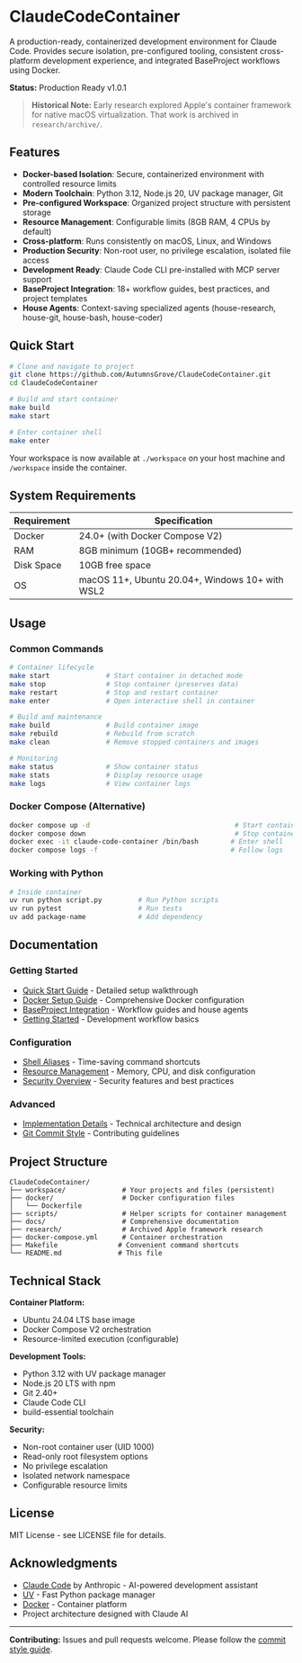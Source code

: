 # ClaudeCodeContainer

A production-ready, containerized development environment for Claude Code. Provides secure isolation, pre-configured tooling, consistent cross-platform development experience, and integrated BaseProject workflows using Docker.

**Status:** Production Ready v1.0.1

> **Historical Note:** Early research explored Apple's container framework for native macOS virtualization. That work is archived in `research/archive/`.

## Features

- **Docker-based Isolation**: Secure, containerized environment with controlled resource limits
- **Modern Toolchain**: Python 3.12, Node.js 20, UV package manager, Git
- **Pre-configured Workspace**: Organized project structure with persistent storage
- **Resource Management**: Configurable limits (8GB RAM, 4 CPUs by default)
- **Cross-platform**: Runs consistently on macOS, Linux, and Windows
- **Production Security**: Non-root user, no privilege escalation, isolated file access
- **Development Ready**: Claude Code CLI pre-installed with MCP server support
- **BaseProject Integration**: 18+ workflow guides, best practices, and project templates
- **House Agents**: Context-saving specialized agents (house-research, house-git, house-bash, house-coder)

## Quick Start

```bash
# Clone and navigate to project
git clone https://github.com/AutumnsGrove/ClaudeCodeContainer.git
cd ClaudeCodeContainer

# Build and start container
make build
make start

# Enter container shell
make enter
```

Your workspace is now available at `./workspace` on your host machine and `/workspace` inside the container.

## System Requirements

| Requirement | Specification |
|-------------|---------------|
| Docker | 24.0+ (with Docker Compose V2) |
| RAM | 8GB minimum (10GB+ recommended) |
| Disk Space | 10GB free space |
| OS | macOS 11+, Ubuntu 20.04+, Windows 10+ with WSL2 |

## Usage

### Common Commands

```bash
# Container lifecycle
make start              # Start container in detached mode
make stop               # Stop container (preserves data)
make restart            # Stop and restart container
make enter              # Open interactive shell in container

# Build and maintenance
make build              # Build container image
make rebuild            # Rebuild from scratch
make clean              # Remove stopped containers and images

# Monitoring
make status             # Show container status
make stats              # Display resource usage
make logs               # View container logs
```

### Docker Compose (Alternative)

```bash
docker compose up -d                                    # Start container
docker compose down                                     # Stop container
docker exec -it claude-code-container /bin/bash        # Enter shell
docker compose logs -f                                 # Follow logs
```

### Working with Python

```bash
# Inside container
uv run python script.py         # Run Python scripts
uv run pytest                   # Run tests
uv add package-name             # Add dependency
```

## Documentation

### Getting Started
- [Quick Start Guide](docs/QUICK_START.md) - Detailed setup walkthrough
- [Docker Setup Guide](docs/DOCKER_SETUP.md) - Comprehensive Docker configuration
- [BaseProject Integration](docs/BASEPROJECT.md) - Workflow guides and house agents
- [Getting Started](docs/GETTING_STARTED.md) - Development workflow basics

### Configuration
- [Shell Aliases](docs/ALIASES.md) - Time-saving command shortcuts
- [Resource Management](docs/RESOURCES.md) - Memory, CPU, and disk configuration
- [Security Overview](docs/SECURITY.md) - Security features and best practices

### Advanced
- [Implementation Details](docs/IMPLEMENTATION.md) - Technical architecture and design
- [Git Commit Style](docs/GIT_COMMIT_STYLE.md) - Contributing guidelines

## Project Structure

```
ClaudeCodeContainer/
├── workspace/              # Your projects and files (persistent)
├── docker/                 # Docker configuration files
│   └── Dockerfile
├── scripts/                # Helper scripts for container management
├── docs/                   # Comprehensive documentation
├── research/               # Archived Apple framework research
├── docker-compose.yml      # Container orchestration
├── Makefile               # Convenient command shortcuts
└── README.md              # This file
```

## Technical Stack

**Container Platform:**
- Ubuntu 24.04 LTS base image
- Docker Compose V2 orchestration
- Resource-limited execution (configurable)

**Development Tools:**
- Python 3.12 with UV package manager
- Node.js 20 LTS with npm
- Git 2.40+
- Claude Code CLI
- build-essential toolchain

**Security:**
- Non-root container user (UID 1000)
- Read-only root filesystem options
- No privilege escalation
- Isolated network namespace
- Configurable resource limits

## License

MIT License - see LICENSE file for details.

## Acknowledgments

- [Claude Code](https://claude.ai) by Anthropic - AI-powered development assistant
- [UV](https://github.com/astral-sh/uv) - Fast Python package manager
- [Docker](https://www.docker.com/) - Container platform
- Project architecture designed with Claude AI

---

**Contributing:** Issues and pull requests welcome. Please follow the [commit style guide](docs/GIT_COMMIT_STYLE.md).
